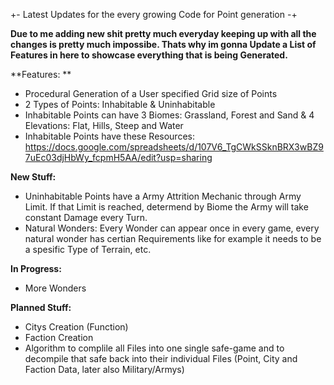 +- Latest Updates for the every growing Code for Point generation -+

**Due to me adding new shit pretty much everyday keeping up with all the changes is pretty much impossibe.
Thats why im gonna Update a List of Features in here to showcase everything that is being Generated.**

**Features: **
- Procedural Generation of a User specified Grid size of Points
- 2 Types of Points: Inhabitable & Uninhabitable
- Inhabitable Points can have 3 Biomes: Grassland, Forest and Sand & 4 Elevations: Flat, Hills, Steep and Water
- Inhabitable Points have these Resources: https://docs.google.com/spreadsheets/d/107V6_TgCWkSSknBRX3wBZ97uEc03djHbWy_fcpmH5AA/edit?usp=sharing

**New Stuff:**
- Uninhabitable Points have a Army Attrition Mechanic through Army Limit. If that Limit is reached, determend by Biome the Army will take constant Damage every Turn.
- Natural Wonders: Every Wonder can appear once in every game, every natural wonder has certian Requirements like for example it needs to be a spesific Type of Terrain, etc.

**In Progress:**
- More Wonders

**Planned Stuff:**
- Citys Creation (Function)
- Faction Creation
- Algorithm to complile all Files into one single safe-game and to decompile that safe back into their individual Files (Point, City and Faction Data, later also Military/Armys)
